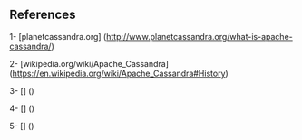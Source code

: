 
## References


1- [planetcassandra.org] (http://www.planetcassandra.org/what-is-apache-cassandra/)

2- [wikipedia.org/wiki/Apache_Cassandra] (https://en.wikipedia.org/wiki/Apache_Cassandra#History)

3- [] ()

4- [] ()

5- [] ()
